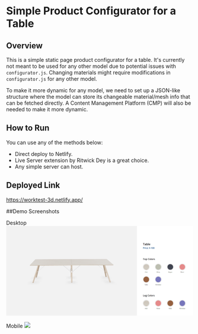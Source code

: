 # Simple Product Configurator for a Table

## Overview

This is a simple static page product configurator for a table. It's currently not meant to be used for any other model due to potential issues with `configurator.js`. Changing materials might require modifications in `configurator.js` for any other model.

To make it more dynamic for any model, we need to set up a JSON-like structure where the model can store its changeable material/mesh info that can be fetched directly. A Content Management Platform (CMP) will also be needed to make it more dynamic.

## How to Run

You can use any of the methods below:

- Direct deploy to Netlify.
- Live Server extension by Ritwick Dey is a great choice.
- Any simple server can host.


## Deployed Link

https://worktest-3d.netlify.app/

##Demo Screenshots

Desktop
<img src="./readme-assets/desktop.png">

Mobile
<img src="./readme-assets/mobile.png">